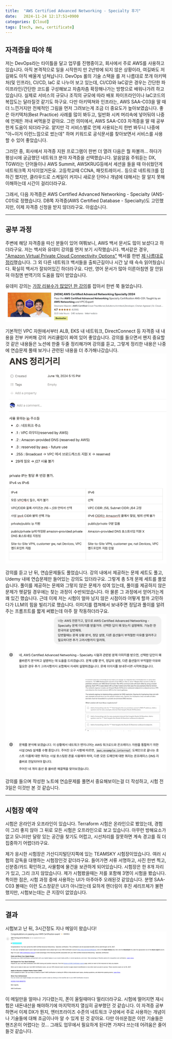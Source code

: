 ```yaml
---
title:  "AWS Certified Advanced Networking - Specialty 후기"
date:   2024-11-24 12:17:51+0900
categories: [Cloud]
tags: [tech, aws, certificate]
---
```

## 자격증을 따야 해

저는 DevOps라는 타이틀을 달고 업무를 진행중이고, 회사에서 주로 AWS를 사용하고 있습니다. 아직 본격적으로 일을 시작한지 만 2년밖에 되지 않은 상황이라, 여길봐도 저길봐도 아직 배울게 넘쳐납니다. DevOps 롤의 기술 스택을 를 저 나름대로 쪼개 아키텍처(및 인프라), CI/CD, IaC 로 나누어 보고 있는데, CI/CD와 IaC같은 경우는 간단한 파이프라인/간단한 코드를 구성해보고 차츰차츰 확장해나가는 방향으로 배워나가려 하고 있습니다. 실제로 서비스의 규모나 조직의 규모에 따라 배포 파이프라인이나 IaC코드의 복잡도는 달라질것 같기도 하구요. 다만 아키텍쳐와 인프라는, AWS SAA-C03을 딸 때 더 느낀거지만 전체적인 그림을 먼저 그려보는게 조금 더 중요도가 높아보였습니다. 좋은 아키텍처(Best Practice) 사례를 많이 봐두고, 일반화 시켜 머리속에 넣어둬야 나중에 언제든 꺼내 써먹을것 같아요. 그런 의미에서, AWS SAA-C03 자격증을 딸 때 공부한게 도움이 되더라구요. 얕지만 각 서비스별로 언제 사용되는지 한번 봐두니 나중에 "아~이거 이런느낌으로 썼는데" 하며 키워드로 공식문서를 찾아보면서 서비스를 사용할 수 있어 좋았습니다.

그러던 중, 회사에서 자격증 지원 프로그램이 한번 더 열려 다음은 뭘 파볼까... 하다가 평상시에 궁금했던 네트워크 분야 자격증을 선택했습니다. 알음알음 주워듣는 DX, TGW라는 단어들이나 AWS Summit, AWSKRUG등에서 세션을 들을 때 아쉬웠던게 네트워크쪽 지식이었거든요. 고등학교때 CCNA, 패킷트레이서.. 등으로 네트워크를 접하긴 했지만, 클라우드로 스케일이 커지니 새로운 단어나 개념에 대해서는 잘 알지 못해 이해하는데 시간이 걸리더라구요.

그래서, 다음 자격증은 AWS Certified Advanced Networking - Specialty (ANS-C01)로 정했습니다. DB쪽 자격증(AWS Certified Database - Specialty)도 고민했지만, 이제 자격증 신청을 받지 않더라구요. 아쉽습니다.

---

## 공부 과정

주변에 해당 자격증을 따신 분들이 있어 여쭤보니, AWS 백서 문서도 많이 보셨다고 하더라구요. 저는 백서와 유데미 강의를 먼저 보기 시작했습니다. 백서같은 경우, ["Amazon Virtual Private Cloud Connectivity Options"](https://docs.aws.amazon.com/whitepapers/latest/aws-vpc-connectivity-options/welcome.html) 백서를 한번 [제 나름대로 정리](https://effectivemadness.github.io/posts/aws-net-1/)했습니다. 그 외 다른 네트워크 백서들을 출퇴근길이나 시간 날 때 슥슥 읽어뒀습니다. 확실히 백서가 잘되어있긴 하더라구요. 다만, 영어 문서가 많아 이른아침엔 잘 안읽혀 아침엔 번역기의 도움을 많이 받았습니다.

유데미 강의는 [가장 리뷰수가 많았던 한 강의](https://www.udemy.com/course/aws-certified-advanced-networking-specialty-ans)를 잡아서 한번 쭉 들었습니다. ![8C61AD7A-98FB-4757-97EF-BD8902733A4F.png](/assets/img/8C61AD7A-98FB-4757-97EF-BD8902733A4F.png)

기본적인 VPC 자원에서부터 ALB, EKS 내 네트워크, DirectConnect 등 자격증 내 내용을 전부 커버해 강의 커리큘럼이 짜여 있어 좋았습니다. 강의를 들으면서 왠지 중요할 것 같은 내용들은 노션에 한줄 두줄 정리해가며 강의를 듣고, 그렇게 정리한 내용은 나중에 연습문제 풀때 보거나 관련된 내용을 더 추가해나갔습니다.![ADFE6C84-9B16-48AA-8E68-30352E9B0F2E.png](/assets/img/ADFE6C84-9B16-48AA-8E68-30352E9B0F2E.png)

강의를 듣고 난 뒤, 연습문제들도 풀었습니다. 강의 내에서 제공하는 문제 세트도 풀고, Udemy 내에 연습문제만 들어있는 강의도 있더라구요. 그렇게 총 5개 문제 세트를 풀었습니다. 풀이를 제공하는 문제와 그렇지 않은 문제가 섞여 있는데, 풀이를 제공하지 않은 문제가 헷갈릴 경우에는 찾는 과정이 수반되었습니다. 아 물론 그 과정에서 얻어가는게 꽤 있긴 했습니다. 근데 이제 저는 시험이 얼마 남지 않은 시점이라 어떻게 할까 고민하다가 LLM의 힘을 빌리기로 했습니다. 이미지를 캡쳐해서 보내주면 정답과 풀이를 알려주는 프롬프트를 짧게 써봤는데 아주 잘 작동하더라구요.![87582801-615D-4BC6-9B6D-3693793B2464.png](/assets/img/87582801-615D-4BC6-9B6D-3693793B2464.png)

강의를 들으며 작성한 노트에 연습문제를 풀면서 중요해보이는걸 더 작성하고, 시험 전 3일은 이것만 본 것 같습니다.

---

## 시험장 예약

시험은 온라인과 오프라인이 있습니다. Terraform 시험은 온라인으로 봤었는데, 경험이 그리 좋지 않아 그 뒤로 모든 시험은 오프라인으로 보고 있습니다. 아무런 방해요소가 없고 모니터만 달랑 있는 공간을 찾기도 어렵고, 시선처리를 잘못하면 계속 경고를 줘 더 집중하기 어렵더라구요.

제가 응시한 시험장은 가산디지털단지쪽에 있는 TEAMSKY 시험장이었습니다. 여러 시험의 감독을 대행하는 시험장인것 같더라구요. 들어가면 서류 서명하고, 사진 한번 찍고, 신분증/카드 확인하고, 사물함에 물건을 보관하게 되어있습니다. 시험장은 한 8개 자리가 있고, 그리 크지 않았습니다. 제가 시험봤을때는 저를 포함해 3명이 시험을 봤습니다. 특이한 점은, 시험 과정 중에 사용하는 UI가 아주아주 오래된것 같았습니다. 분명 SAA-C03 볼때는 이런 도스창같은 UI가 아니었는데 묘하게 렌더링이 후진 세리프체가 불편했지만, 시험보는데는 큰 지장이 없었습니다. 

---

## 결과

시험보고 난 뒤, 3시간정도 지나 메일이 왔습니다!![2A734B8B-FE0F-4902-AACB-62CDEE3834E2.png](/assets/img/2A734B8B-FE0F-4902-AACB-62CDEE3834E2.png)

이 메일만을 얼마나 기다렸는지, 폰이 울릴때마다 떨리더라구요. 시험에 떨어지면 재시험은 내돈내산을 해야하기에 마지막까지 열심히 공부했던 것 같습니다. 이 자격증 공부하면서 이제 DX가 뭔지, 엔터프라이즈 수준의 네트워크 구성에서 주로 사용하는 개념이나 기술들에 대해 조금이나마 알 수 있게 된 것 같아요. 다만 아쉬운점은 이런 기술들은 핸즈온이 어렵다는 것... 그래도 업무에서 필요하게 된다면 가져다 쓰는데 어려움은 줄어들것 같습니다.
